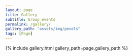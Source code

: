 ```yaml
---
layout: page
title: Gallery
subtitle: Group events
permalink: /gallery/
gallery_path: "assets/img/pexels"
tags: [Page]
---
```




{% include gallery.html gallery_path=page.gallery_path %}
